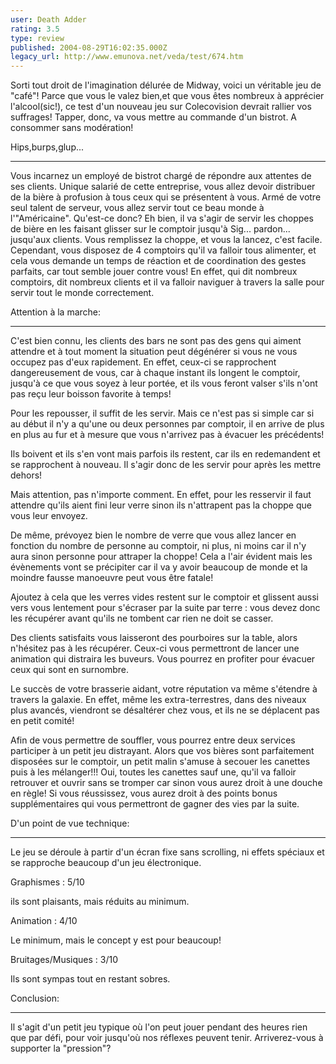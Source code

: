 ```yaml
---
user: Death Adder
rating: 3.5
type: review
published: 2004-08-29T16:02:35.000Z
legacy_url: http://www.emunova.net/veda/test/674.htm
---
```

Sorti tout droit de l'imagination délurée de Midway, voici un véritable jeu de "café"! Parce que vous le valez bien,et que vous êtes nombreux à apprécier l'alcool(sic!), ce test d'un nouveau jeu sur Colecovision devrait rallier vos suffrages! Tapper, donc, va vous mettre au commande d'un bistrot. A consommer sans modération!  

  

  

Hips,burps,glup...  

-----------------------  

Vous incarnez un employé de bistrot chargé de répondre aux attentes de ses clients. Unique salarié de cette entreprise, vous allez devoir distribuer de la bière à profusion à tous ceux qui se présentent à vous. Armé de votre seul talent de serveur, vous allez servir tout ce beau monde à l'"Américaine". Qu'est-ce donc? Eh bien, il va s'agir de servir les choppes de bière en les faisant glisser sur le comptoir jusqu'à Sig... pardon... jusqu'aux clients. Vous remplissez la choppe, et vous la lancez, c'est facile. Cependant, vous disposez de 4 comptoirs qu'il va falloir tous alimenter, et cela vous demande un temps de réaction et de coordination des gestes parfaits, car tout semble jouer contre vous! En effet, qui dit nombreux comptoirs, dit nombreux clients et il va falloir naviguer à travers la salle pour servir tout le monde correctement.  

  

  

Attention à la marche:  

----------------------------  

C'est bien connu, les clients des bars ne sont pas des gens qui aiment attendre et à tout moment la situation peut dégénérer si vous ne vous occupez pas d'eux rapidement. En effet, ceux-ci se rapprochent dangereusement de vous, car à chaque instant ils longent le comptoir, jusqu'à ce que vous soyez à leur portée, et ils vous feront valser s'ils n'ont pas reçu leur boisson favorite à temps!  

Pour les repousser, il suffit de les servir. Mais ce n'est pas si simple car si au début il n'y a qu'une ou deux personnes par comptoir, il en arrive de plus en plus au fur et à mesure que vous n'arrivez pas à évacuer les précédents!  

Ils boivent et ils s'en vont mais parfois ils restent, car ils en redemandent et se rapprochent à nouveau. Il s'agir donc de les servir pour après les mettre dehors!  

Mais attention, pas n'importe comment. En effet, pour les resservir il faut attendre qu'ils aient fini leur verre sinon ils n'attrapent pas la choppe que vous leur envoyez.  

De même, prévoyez bien le nombre de verre que vous allez lancer en fonction du nombre de personne au comptoir, ni plus, ni moins car il n'y aura sinon personne pour attraper la choppe! Cela a l'air évident mais les évènements vont se précipiter car il va y avoir beaucoup de monde et la moindre fausse manoeuvre peut vous être fatale!  

Ajoutez à cela que les verres vides restent sur le comptoir et glissent aussi vers vous lentement pour s'écraser par la suite par terre : vous devez donc les récupérer avant qu'ils ne tombent car rien ne doit se casser.  

Des clients satisfaits vous laisseront des pourboires sur la table, alors n'hésitez pas à les récupérer. Ceux-ci vous permettront de lancer une animation qui distraira les buveurs. Vous pourrez en profiter pour évacuer ceux qui sont en surnombre.  

Le succès de votre brasserie aidant, votre réputation va même s'étendre à travers la galaxie. En effet, même les extra-terrestres, dans des niveaux plus avancés, viendront se désaltérer chez vous, et ils ne se déplacent pas en petit comité!  

Afin de vous permettre de souffler, vous pourrez entre deux services participer à un petit jeu distrayant. Alors que vos bières sont parfaitement disposées sur le comptoir, un petit malin s'amuse à secouer les canettes puis à les mélanger!!! Oui, toutes les canettes sauf une, qu'il va falloir retrouver et ouvrir sans se tromper car sinon vous aurez droit à une douche en règle! Si vous réussissez, vous aurez droit à des points bonus supplémentaires qui vous permettront de gagner des vies par la suite.  

  

  

D'un point de vue technique:  

------------------------------------  

Le jeu se déroule à partir d'un écran fixe sans scrolling, ni effets spéciaux et se rapproche beaucoup d'un jeu électronique.  

  

Graphismes : 5/10  

ils sont plaisants, mais réduits au minimum.  

  

Animation : 4/10  

Le minimum, mais le concept y est pour beaucoup!  

  

Bruitages/Musiques : 3/10  

Ils sont sympas tout en restant sobres.  

  

  

Conclusion:  

---------------  

Il s'agit d'un petit jeu typique où l'on peut jouer pendant des heures rien que par défi, pour voir jusqu'où nos réflexes peuvent tenir. Arriverez-vous à supporter la "pression"?